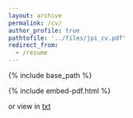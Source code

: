 ```yaml
---
layout: archive
permalink: /cv/
author_profile: true
pathtofile: '../files/jpi_cv.pdf' 
redirect_from:
  - /resume
---
```


{% include base_path %}

{% include embed-pdf.html %}

or view in [txt](./cv_txt)

